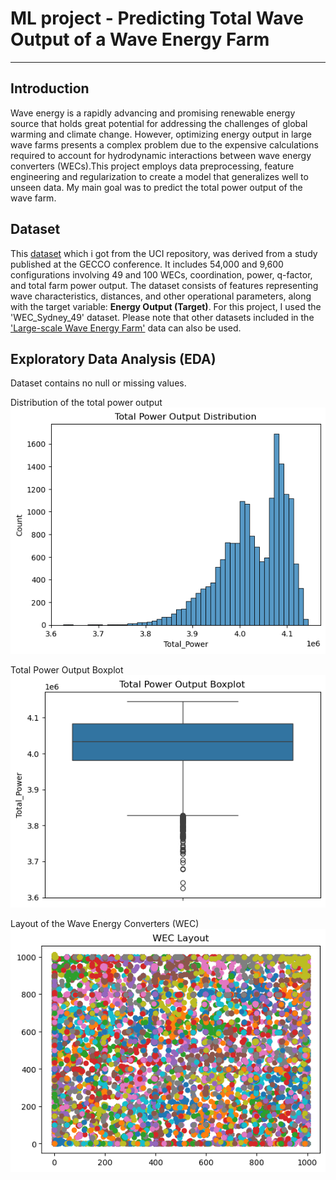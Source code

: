 # ML project - Predicting Total Wave Output of a Wave Energy Farm

---

## **Introduction**
Wave energy is a rapidly advancing and promising renewable energy source that holds great potential for addressing the challenges of global warming and climate change. However, optimizing energy output in large wave farms presents a complex problem due to the expensive calculations required to account for hydrodynamic interactions between wave energy converters (WECs).This project employs data preprocessing, feature engineering and regularization to create a model that generalizes well to unseen data. My main goal was to predict the total power output of the wave farm.


## **Dataset**
This [dataset](https://archive.ics.uci.edu/dataset/882/large-scale+wave+energy+farm) which i got from  the UCI repository, was derived from a study published at the GECCO conference. It includes 54,000 and 9,600 configurations involving 49 and 100 WECs, coordination, power, q-factor, and total farm power output. The dataset consists of features representing wave characteristics, distances, and other operational parameters, along with the target variable: **Energy Output (Target)**. For this project, I used the 'WEC_Sydney_49' dataset. Please note that other datasets included in the ['Large-scale Wave Energy Farm'](https://archive.ics.uci.edu/dataset/882/large-scale+wave+energy+farm) data can also be used. 


## **Exploratory Data Analysis (EDA)**
Dataset contains no null or missing values.

Distribution of the total power output
![output_16_1](EDA/output_16_1.png)

Total Power Output Boxplot
![output_19_1](EDA/output_19_1.png)

Layout of the Wave Energy Converters (WEC)
![output_25_0](EDA/output_25_0.png)


